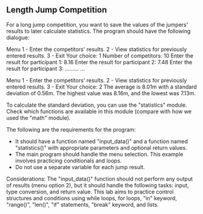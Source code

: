 ## Length Jump Competition

For a long jump competition, you want to save the values of the jumpers' results to later calculate statistics. The program should have the following dialogue:

Menu
1 - Enter the competitors' results.
2 - View statistics for previously entered results.
3 - Exit
Your choice: 1
Number of competitors: 10
Enter the result for participant 1: 8.16
Enter the result for participant 2: 7.48
Enter the result for participant 3: .........
...<back to the menu>

Menu
1 - Enter the competitors' results.
2 - View statistics for previously entered results.
3 - Exit
Your choice: 2
The average is 8.01m with a standard deviation of 0.56m. The highest value was 8.16m, and the lowest was 7.13m.

To calculate the standard deviation, you can use the "statistics" module. Check which functions are available in this module (compare with how we used the "math" module).

The following are the requirements for the program:
- It should have a function named "input_data()" and a function named "statistics()" with appropriate parameters and optional return values.
- The main program should handle the menu selection. This example involves practicing conditionals and loops.
- Do not use a separate variable for each jump result.

Considerations: The "input_data()" function should not perform any output of results (menu option 2), but it should handle the following tasks: input, type conversion, and return value. This lab aims to practice control structures and conditions using while loops, for loops, "in" keyword, "range()", "len()", "if" statements, "break" keyword, and lists.
